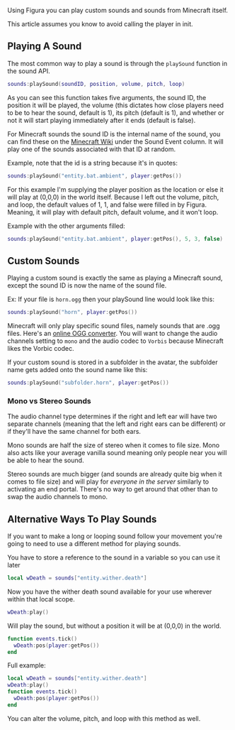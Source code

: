 Using Figura you can play custom sounds and sounds from Minecraft itself.

This article assumes you know to avoid calling the player in init.

## Playing A Sound

The most common way to play a sound is through the <code>playSound</code> function in the sound API.

```lua
sounds:playSound(soundID, position, volume, pitch, loop)
```

As you can see this function takes five arguments, the sound ID, the position it will be played, the volume (this dictates how close players need to be to hear the sound, default is 1), its pitch (default is 1), and whether or not it will start playing immediately after it ends (default is false).

For Minecraft sounds the sound ID is the internal name of the sound, you can find these on the [Minecraft Wiki](https://minecraft.wiki/w/Sounds.json/Java_Edition_values) under the Sound Event column. It will play one of the sounds associated with that ID at random.

Example, note that the id is a string because it's in quotes:

```lua
sounds:playSound("entity.bat.ambient", player:getPos())
```

For this example I'm supplying the player position as the location or else it will play at (0,0,0) in the world itself. Because I left out the volume, pitch, and loop, the default values of 1, 1, and false were filled in by Figura. Meaning, it will play with default pitch, default volume, and it won't loop.

Example with the other arguments filled:

```lua
sounds:playSound("entity.bat.ambient", player:getPos(), 5, 3, false)
```

## Custom Sounds

Playing a custom sound is exactly the same as playing a Minecraft sound, except the sound ID is now the name of the sound file.

Ex: If your file is <code>horn.ogg</code> then your playSound line would look like this:

```lua
sounds:playSound("horn", player:getPos())
```

Minecraft will only play specific sound files, namely sounds that are .ogg files. Here's an [online OGG converter](https://audio.online-convert.com/convert-to-ogg). You will want to change the audio channels setting to <code>mono</code> and the audio codec to <code>Vorbis</code> because Minecraft likes the Vorbic codec.

If your custom sound is stored in a subfolder in the avatar, the subfolder name gets added onto the sound name like this:

```lua
sounds:playSound("subfolder.horn", player:getPos())
```

### Mono vs Stereo Sounds

The audio channel type determines if the right and left ear will have two separate channels (meaning that the left and right ears can be different) or if they'll have the same channel for both ears.

Mono sounds are half the size of stereo when it comes to file size. Mono also acts like your average vanilla sound meaning only people near you will be able to hear the sound.

Stereo sounds are much bigger (and sounds are already quite big when it comes to file size) and will play for _everyone in the server_ similarly to activating an end portal. There's no way to get around that other than to swap the audio channels to mono.

## Alternative Ways To Play Sounds

If you want to make a long or looping sound follow your movement you're going to need to use a different method for playing sounds.

You have to store a reference to the sound in a variable so you can use it later

```lua
local wDeath = sounds["entity.wither.death"]
```

Now you have the wither death sound available for your use wherever within that local scope.

```lua
wDeath:play()
```

Will play the sound, but without a position it will be at (0,0,0) in the world.

```lua
function events.tick()
  wDeath:pos(player:getPos())
end
```

Full example:

```lua
local wDeath = sounds["entity.wither.death"]
wDeath:play()
function events.tick()
  wDeath:pos(player:getPos())
end
```

You can alter the volume, pitch, and loop with this method as well.
